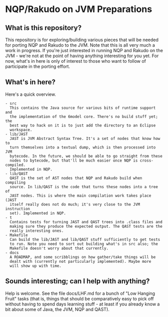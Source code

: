 # NQP/Rakudo on JVM Preparations

## What is this repository?
This repository is for exploring/building various pieces that will be needed
for porting NQP and Rakudo to the JVM. Note that this is all very much a work
in progress. If you're just interested in running NQP and Rakudo on the JVM -
we're not at the point of having anything interesting for you yet. For now,
what's in here is only of interest to those who want to follow of participate
in the porting effort.

## What's in here?
Here's a quick overview.

    - src
      This contains the Java source for various bits of runtime support and
      the implementation of the 6model core. There's no build stuff yet; the
      best way to hack on it is to just add the directory to an Eclipse
      workspace.
    - lib/JAST
      JAST is JVM Abstract Syntax Tree. It's a set of nodes that know how to
      turn themselves into a textual dump, which is then processed into JVM
      bytecode. In the future, we should be able to go straight from these
      nodes to bytecode, but that'll be much easier once NQP is cross-compiled.
      Implemented in NQP.
    - lib/QAST
      QAST is the set of AST nodes that NQP and Rakudo build when compiling
      source. In lib/QAST is the code that turns these nodes into a tree of
      JAST nodes. This is where the main compilation work takes place (JAST
      itself really does not do much; it's very close to the JVM instruction
      set). Implemented in NQP.
    - t
      Contains tests for turning JAST and QAST trees into .class files and
      making sure they produce the expected output. The QAST tests are the
      really interesting ones.
    - Makefile
      Can build the lib/JAST and lib/QAST stuff sufficiently to get tests
      to run. Note you need to sort out building what's in src also; the
      Makefile doesn't worry about that currently.
    - docs
      A ROADMAP, and some scribblings on how gather/take things will be
      dealt with (currently not particularly implemented). Maybe more
      will show up with time.

## Sounds interesting; can I help with anything?
Help is welcome. See the file docs/LHF.md for a bunch of "Low Hanging Fruit"
tasks (that is, things that should be comparatively easy to pick off without
having to spend days learning stuff - at least if you already know a bit about
some of Java, the JVM, NQP and QAST).
